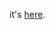 it's [here](https://github.com/gloaysa/weeklyPrompts/tree/master/Part_1-Front_End/w3/BeaverBrowser_w3_prompt).